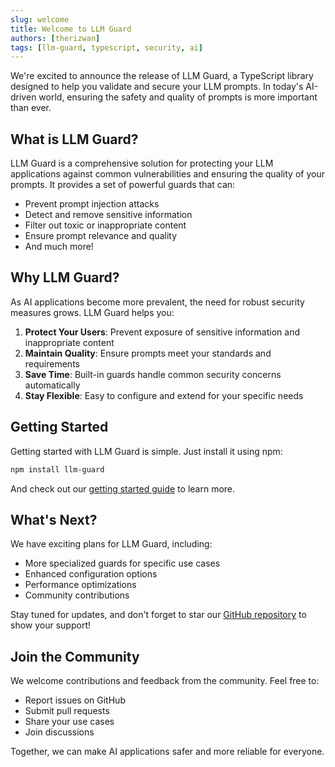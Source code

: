 ```yaml
---
slug: welcome
title: Welcome to LLM Guard
authors: [therizwan]
tags: [llm-guard, typescript, security, ai]
---
```


We're excited to announce the release of LLM Guard, a TypeScript library designed to help you validate and secure your LLM prompts. In today's AI-driven world, ensuring the safety and quality of prompts is more important than ever.

## What is LLM Guard?

LLM Guard is a comprehensive solution for protecting your LLM applications against common vulnerabilities and ensuring the quality of your prompts. It provides a set of powerful guards that can:

- Prevent prompt injection attacks
- Detect and remove sensitive information
- Filter out toxic or inappropriate content
- Ensure prompt relevance and quality
- And much more!

## Why LLM Guard?

As AI applications become more prevalent, the need for robust security measures grows. LLM Guard helps you:

1. **Protect Your Users**: Prevent exposure of sensitive information and inappropriate content
2. **Maintain Quality**: Ensure prompts meet your standards and requirements
3. **Save Time**: Built-in guards handle common security concerns automatically
4. **Stay Flexible**: Easy to configure and extend for your specific needs

## Getting Started

Getting started with LLM Guard is simple. Just install it using npm:

```bash
npm install llm-guard
```

And check out our [getting started guide](/docs/getting-started) to learn more.

## What's Next?

We have exciting plans for LLM Guard, including:

- More specialized guards for specific use cases
- Enhanced configuration options
- Performance optimizations
- Community contributions

Stay tuned for updates, and don't forget to star our [GitHub repository](https://github.com/therizwan/llm-guard) to show your support!

## Join the Community

We welcome contributions and feedback from the community. Feel free to:

- Report issues on GitHub
- Submit pull requests
- Share your use cases
- Join discussions

Together, we can make AI applications safer and more reliable for everyone. 